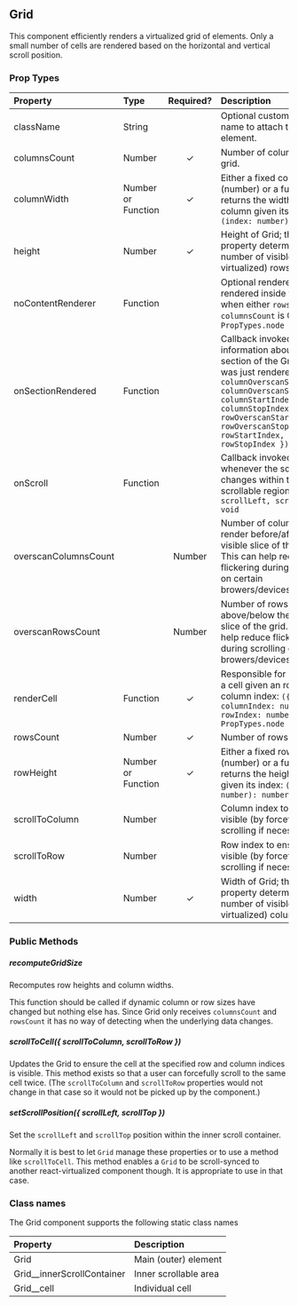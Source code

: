 Grid
---------------

This component efficiently renders a virtualized grid of elements.
Only a small number of cells are rendered based on the horizontal and vertical scroll position.

### Prop Types
| Property | Type | Required? | Description |
|:---|:---|:---:|:---|
| className | String |  | Optional custom CSS class name to attach to root Grid element. |
| columnsCount | Number | ✓ | Number of columns in grid. |
| columnWidth | Number or Function | ✓ | Either a fixed column width (number) or a function that returns the width of a column given its index: `(index: number): number` |
| height | Number | ✓ | Height of Grid; this property determines the number of visible (vs virtualized) rows. |
| noContentRenderer | Function |  | Optional renderer to be rendered inside the grid when either `rowsCount` or `columnsCount` is 0: `(): PropTypes.node` |
| onSectionRendered | Function |  | Callback invoked with information about the section of the Grid that was just rendered: `({ columnOverscanStartIndex, columnOverscanStopIndex, columnStartIndex, columnStopIndex, rowOverscanStartIndex, rowOverscanStopIndex, rowStartIndex, rowStopIndex }): void` |
| onScroll | Function |  | Callback invoked whenever the scroll offset changes within the inner scrollable region: `({ scrollLeft, scrollTop }): void` |
| overscanColumnsCount |  | Number | Number of columns to render before/after the visible slice of the grid. This can help reduce flickering during scrolling on certain browers/devices. |
| overscanRowsCount |  | Number | Number of rows to render above/below the visible slice of the grid. This can help reduce flickering during scrolling on certain browers/devices. |
| renderCell | Function | ✓ | Responsible for rendering a cell given an row and column index: `({ columnIndex: number, rowIndex: number }): PropTypes.node` |
| rowsCount | Number | ✓ | Number of rows in grid. |
| rowHeight | Number or Function | ✓ | Either a fixed row height (number) or a function that returns the height of a row given its index: `(index: number): number` |
| scrollToColumn | Number |  | Column index to ensure visible (by forcefully scrolling if necessary) |
| scrollToRow | Number |  | Row index to ensure visible (by forcefully scrolling if necessary) |
| width | Number | ✓ | Width of Grid; this property determines the number of visible (vs virtualized) columns. |

### Public Methods

##### recomputeGridSize

Recomputes row heights and column widths.

This function should be called if dynamic column or row sizes have changed but nothing else has.
Since Grid only receives `columnsCount` and `rowsCount` it has no way of detecting when the underlying data changes.

##### scrollToCell({ scrollToColumn, scrollToRow })

Updates the Grid to ensure the cell at the specified row and column indices is visible.
This method exists so that a user can forcefully scroll to the same cell twice.
(The `scrollToColumn` and `scrollToRow` properties would not change in that case so it would not be picked up by the component.)

##### setScrollPosition({ scrollLeft, scrollTop })

Set the `scrollLeft` and `scrollTop` position within the inner scroll container.

Normally it is best to let `Grid` manage these properties or to use a method like `scrollToCell`.
This method enables a `Grid` to be scroll-synced to another react-virtualized component though.
It is appropriate to use in that case.

### Class names

The Grid component supports the following static class names

| Property | Description |
|:---|:---|
| Grid | Main (outer) element |
| Grid__innerScrollContainer | Inner scrollable area |
| Grid__cell | Individual cell |
